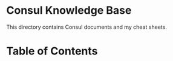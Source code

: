 # Consul Knowledge Base

This directory contains Consul documents and my cheat sheets.

# Table of Contents
